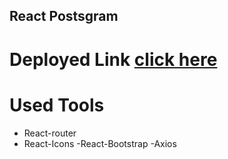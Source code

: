 ## React Postsgram

# Deployed Link [click here](https://musing-joliot-48666f.netlify.app/)

# Used Tools

- React-router
- React-Icons
  -React-Bootstrap
  -Axios
